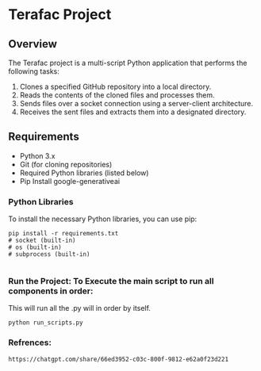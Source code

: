 # Terafac Project

## Overview
The Terafac project is a multi-script Python application that performs the following tasks:
1. Clones a specified GitHub repository into a local directory.
2. Reads the contents of the cloned files and processes them.
3. Sends files over a socket connection using a server-client architecture.
4. Receives the sent files and extracts them into a designated directory.



## Requirements

- Python 3.x
- Git (for cloning repositories)
- Required Python libraries (listed below)
- Pip Install google-generativeai

### Python Libraries
To install the necessary Python libraries, you can use pip:
```
pip install -r requirements.txt
# socket (built-in)
# os (built-in)
# subprocess (built-in)


```
### Run the Project: To Execute the main script to run all components in order:
This will run all the .py will in order by itself.
```
python run_scripts.py
```

### Refrences:
```
https://chatgpt.com/share/66ed3952-c03c-800f-9812-e62a0f23d221


```
